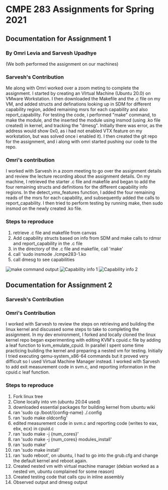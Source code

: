# CMPE 283 Assignments for Spring 2021
## Documentation for Assignment 1
### By Omri Levia and Sarvesh Upadhye
(We both performed the assignment on our machines)


### Sarvesh's Contribution
Me along with Omri worked over a zoom meting to complete the assignment. I started by creating an VIrtual Machine (Ubuntu 20.0) on VMware Workstation. I then  downloaded the Makefile and the .c file on my VM, and added structs and definations looking up in SDM for different capability region, added remaining msrs for each capability and also report_capability. For testing the code, i performed "make" command, to make the module, and the inserted the module using insmod (using .ko file created) in kernel, and tracking the "dmesg".
Initially there was error, as the address would show 0x0, as i had not enabled VTX feature on my workstation, but was solved once i enabled it).
I then created the git repo for the assignment, and i along with omri started pushing our code to the repo.
### Omri's contribution
I worked with Sarvesh in a zoom meeting to go over the assignment details and review the lecture recording about the assignment details. On my machine, I retrieved the starter .c file and makefile and began to add the four remaining structs and definitions for the different capability info regions. In the detect_vmx_features function, I added the four remaining reads of the msrs for each capability, and subsequently added the calls to report_capability. I then tried to perform testing by running make, then sudo insmod on the newly created .ko file. 

### Steps to reproduce 
1. retrieve .c file and makefile from canvas
2. Add capability structs based on info from SDM and make calls to rdmsr and report_capability in the .c file
3. in the directory of the .c file and makefile, call 'make'
4. call 'sudo insmode ./cmpe283-1.ko
5. call dmesg to see capabilities 

![make command output](https://user-images.githubusercontent.com/34635965/116323174-517a1e00-a772-11eb-8c7a-218f535ba9fd.png)
![Capability info 1](https://user-images.githubusercontent.com/34635965/116323214-648cee00-a772-11eb-8b0e-dbca7324c155.png)
![Capability info 2](https://user-images.githubusercontent.com/34635965/116323249-72427380-a772-11eb-86f6-ab66a6a60340.png)

## Documentation for Assignment 2
### Sarvesh's Contribution
### Omri's Contribution
I worked with Sarvesh to review the steps on retrieving and building the linux kernel and discussed some steps to take to completing the assignment. In my dev environment, I forked and locally cloned the linux kernel repo began experimenting with editing KVM's cpuid.c file by adding a leaf function to kvm_emulate_cpuid. In parallel I spent some time practicing building the kernel and preparing a nested vm for testing. Initially I tried executing qemu-system_x86-64 commands but it proved very difficult so I used Virtual Machine Manager instead. I worked with Sarvesh to add exit measurement code in svm.c, and reporting information in the cpuid.c leaf function. 

### Steps to reproduce
1. Fork linux tree
2. Clone locally into vm (ubuntu 20.04 used)
3. downloaded essential packages for building kernel from ubuntu wiki 
4. ran 'sudo cp /boot/{config-name} ./.config
5. ran 'sudo make oldconfig'
6. edited measurement code in svm.c and reporting code (writes to eax, ebx, ecx) in cpuid.c
7. ran 'sudo make -j {num_cores}'
8. ran 'sudo make -j {num_cores} modules_install'
9. ran 'sudo make'
10. ran 'sudo make install'
11. ran 'sudo reboot', on ubuntu, I had to go into the grub.cfg and change the default kernel and reboot again. 
12. Created nested vm with virtual machine manager (debian worked as a nested vm, ubuntu complained for some reason)
13. Created testing code that calls cpu in inline assembly 
14. Observed output and dmesg output



